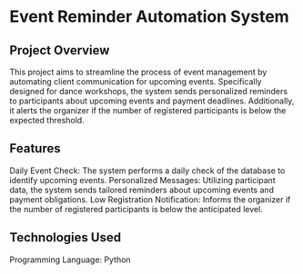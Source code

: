 # Event Reminder Automation System
## Project Overview
This project aims to streamline the process of event management by automating client communication for upcoming events. Specifically designed for dance workshops, the system sends personalized reminders to participants about upcoming events and payment deadlines. Additionally, it alerts the organizer if the number of registered participants is below the expected threshold.

## Features
Daily Event Check: The system performs a daily check of the database to identify upcoming events.
Personalized Messages: Utilizing participant data, the system sends tailored reminders about upcoming events and payment obligations.
Low Registration Notification: Informs the organizer if the number of registered participants is below the anticipated level.

## Technologies Used
Programming Language: Python
